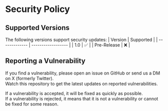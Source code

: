# Security Policy
## Supported Versions
<!-- Use this section to tell people about which versions of your project are
currently being supported with security updates. --> 

The following versions support security updates:
|    Version    | Supported          |
| ------------- | ------------------ |
| 1.0           | :white_check_mark: |
| Pre-Release   | :x:                |

## Reporting a Vulnerability
<!-- Use this section to tell people how to report a vulnerability.

Tell them where to go, how often they can expect to get an update on a
reported vulnerability, what to expect if the vulnerability is accepted or
declined, etc. -->

If you find a vulnerability, please open an issue on GitHub or send us a DM on X (formerly Twitter).<br>
Watch this repository to get the latest updates on reported vulnerabilities.

If a vulnerability is accepted, it will be fixed as quickly as possible.<br>
If a vulnerability is rejected, it means that it is not a vulnerability or cannot be fixed for some reason.
